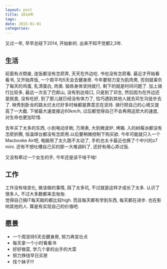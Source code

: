 ```yaml
---
layout: post
title: 2014年
tags: 
date: 2015-01-01
categories:
---
```


又过一年, 早早总结下2014, 开始新的. 出来不知不觉都2,3年.

## 生活

前面有点颓废, 连饭都没有怎麽弄, 天天在外边吃. 书也没有怎麽看.
最近才开始看看书, 又开始弄饭, 一个周平均5天会去健身房.
今年要努力变为肌肉男, 否则就辜负了每天的鸡蛋, 乳清蛋白, 肉类.
锻炼身体坚持就行, 剩下的就是时间问题了. 加上骑行比较多,
最远一次去了巴郎山, 没有到达哑口, 只是到了邓生, 然后因为在外边还是挑食,
没有吃好, 到了那儿就已经没有体力了, 恰巧遇到其他人就去邓生沟徒步去了.
映秀到卧龙的路太烂太烂好多时候都是靠意志在坚持.
骑行把自己的心境又提高了一大截. 下坡最大速度接近60km/h,
过后都觉得自己不会再用这麽大的速度, 对生命也更加珍惜.

去年买了太多的东西, 小到电动牙刷, 万用表, 大到微波炉, 烤箱.
入的树莓派都没有怎麽折腾, 恒温焊台都没有怎麽用.以后要稍微控制下购买欲.
今年可能就只入一个Macbooke Air吧, 电脑用了太久跑不太动了,
手机也太卡最近也换了个中兴的z7 mini. 还有不想吐槽自己买的那一大堆调料了,
还好有用心弄过饭.

又没有牵过一个女生的手, 今年还是该干啥干啥!

## 工作

工作没有啥变化, 做该做的事情, 踩了太多坑, 不过就是这样才成长了太多.
认识了很多人, 不过大多数都来去匆匆.\
觉得自己搞IT每天敲的都比较high. 而且每天都有学到东西, 每天都在进步.
也在影响其他的人. 算是有实现自己的价值吧.


## 愿景
-   一个周坚持5天去健身房, 努力再变壮点
-   每天拿一个小时看看书
-   好好做菜, 学几个拿的出手的大菜
-   努力挣钱早日买房
-   找个妹子!!!
